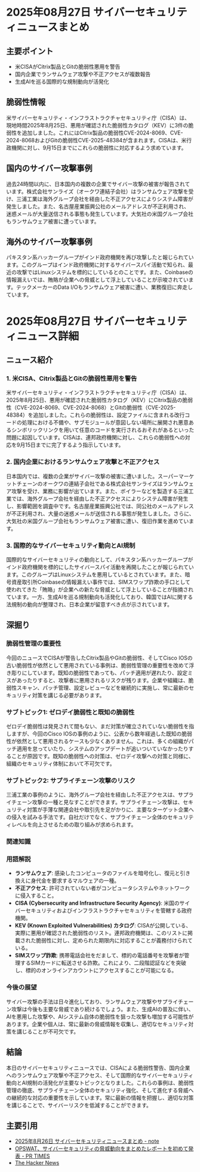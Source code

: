 # 2025年08月27日 サイバーセキュリティニュースまとめ

## 主要ポイント

*   米CISAがCitrix製品とGitの脆弱性悪用を警告
*   国内企業でランサムウェア攻撃や不正アクセスが複数報告
*   生成AIを巡る国際的な規制動向が活発化

## 脆弱性情報

米サイバーセキュリティ・インフラストラクチャセキュリティ庁（CISA）は、現地時間2025年8月25日、悪用が確認された脆弱性カタログ（KEV）に3件の脆弱性を追加しました。これにはCitrix製品の脆弱性CVE-2024-8069、CVE-2024-8068およびGitの脆弱性CVE-2025-48384が含まれます。CISAは、米行政機関に対し、9月15日までにこれらの脆弱性に対応するよう求めています。

## 国内のサイバー攻撃事例

過去24時間以内に、日本国内の複数の企業でサイバー攻撃の被害が報告されています。株式会社サンライズ（オークワ連結子会社）はランサムウェア攻撃を受け、三浦工業は海外グループ会社を経由した不正アクセスによりシステム障害が発生しました。また、名古屋産業振興公社のメールアドレスが不正利用され、迷惑メールが大量送信される事態も発生しています。大気社の米国グループ会社もランサムウェア被害に遭っています。

## 海外のサイバー攻撃事例

パキスタン系ハッカーグループがインド政府機関を再び攻撃したと報じられています。このグループはインド政府機関に対するサイバースパイ活動で知られ、最近の攻撃ではLinuxシステムを標的にしているとのことです。また、Coinbaseの情報漏えいでは、賄賂が企業への脅威として浮上していることが示唆されています。テックメーカーのData I/Oもランサムウェア被害に遭い、業務復旧に奔走しています。

# 2025年08月27日 サイバーセキュリティニュース詳細

## ニュース紹介

### 1. 米CISA、Citrix製品とGitの脆弱性悪用を警告

米サイバーセキュリティ・インフラストラクチャセキュリティ庁（CISA）は、2025年8月25日、悪用が確認された脆弱性カタログ（KEV）にCitrix製品の脆弱性（CVE-2024-8069、CVE-2024-8068）とGitの脆弱性（CVE-2025-48384）を追加しました。これらの脆弱性は、設定ファイルに含まれる改行コードの処理における不備や、サブモジュールが意図しない場所に展開され悪意あるシンボリックリンクを用いて任意のコードを実行されるおそれがあるといった問題に起因しています。CISAは、連邦政府機関に対し、これらの脆弱性への対応を9月15日までに完了するよう指示しています。

### 2. 国内企業におけるランサムウェア攻撃と不正アクセス

日本国内では、複数の企業がサイバー攻撃の被害に遭いました。スーパーマーケットチェーンのオークワの連結子会社である株式会社サンライズはランサムウェア攻撃を受け、業務に影響が出ています。また、ボイラーなどを製造する三浦工業では、海外グループ会社を経由した不正アクセスによりシステム障害が発生し、影響範囲を調査中です。名古屋産業振興公社では、同公社のメールアドレスが不正利用され、大量の迷惑メールが送信される事態が発生しました。さらに、大気社の米国グループ会社もランサムウェア被害に遭い、復旧作業を進めています。

### 3. 国際的なサイバーセキュリティ動向とAI規制

国際的なサイバーセキュリティの動向として、パキスタン系ハッカーグループがインド政府機関を標的にしたサイバースパイ活動を再開したことが報じられています。このグループはLinuxシステムを悪用しているとされています。また、暗号資産取引所Coinbaseの情報漏えい事件では、SIMスワップ詐欺の手口として使われてきた「賄賂」が企業への新たな脅威として浮上していることが指摘されています。一方、生成AIを巡る規制動向も活発化しており、韓国ではAIに関する法規制の動向が整理され、日本企業が留意すべき点が示されています。

## 深掘り

### 脆弱性管理の重要性

今回のニュースでCISAが警告したCitrix製品やGitの脆弱性、そしてCisco IOSの古い脆弱性が依然として悪用されている事例は、脆弱性管理の重要性を改めて浮き彫りにしています。既知の脆弱性であっても、パッチ適用が遅れたり、設定ミスがあったりすると、攻撃者に悪用されるリスクが残ります。企業や組織は、脆弱性スキャン、パッチ管理、設定レビューなどを継続的に実施し、常に最新のセキュリティ対策を講じる必要があります。

### サブトピック1: ゼロデイ脆弱性と既知の脆弱性

ゼロデイ脆弱性は発見されて間もない、まだ対策が確立されていない脆弱性を指しますが、今回のCisco IOSの事例のように、公表から数年経過した既知の脆弱性が依然として悪用されるケースも少なくありません。これは、多くの組織がパッチ適用を怠っていたり、システムのアップデートが追いついていなかったりすることが原因です。既知の脆弱性への対策は、ゼロデイ攻撃への対策と同様に、組織のセキュリティ体制において不可欠です。

### サブトピック2: サプライチェーン攻撃のリスク

三浦工業の事例のように、海外グループ会社を経由した不正アクセスは、サプライチェーン攻撃の一種と見なすことができます。サプライチェーン攻撃は、セキュリティ対策が手薄な関連会社や取引先を足がかりに、主要なターゲット企業への侵入を試みる手法です。自社だけでなく、サプライチェーン全体のセキュリティレベルを向上させるための取り組みが求められます。

### 関連知識

### 用語解説

*   **ランサムウェア**: 感染したコンピュータのファイルを暗号化し、復元と引き換えに身代金を要求するマルウェアの一種。
*   **不正アクセス**: 許可されていない者がコンピュータシステムやネットワークに侵入すること。
*   **CISA (Cybersecurity and Infrastructure Security Agency)**: 米国のサイバーセキュリティおよびインフラストラクチャセキュリティを管轄する政府機関。
*   **KEV (Known Exploited Vulnerabilities) カタログ**: CISAが公開している、実際に悪用が確認された脆弱性のリスト。連邦政府機関は、このリストに掲載された脆弱性に対し、定められた期限内に対応することが義務付けられている。
*   **SIMスワップ詐欺**: 携帯電話会社をだまして、標的の電話番号を攻撃者が管理するSIMカードに転送させる詐欺。これにより、二段階認証などを突破し、標的のオンラインアカウントにアクセスすることが可能になる。

### 今後の展望

サイバー攻撃の手法は日々進化しており、ランサムウェア攻撃やサプライチェーン攻撃は今後も主要な脅威であり続けるでしょう。また、生成AIの普及に伴い、AIを悪用した攻撃や、AIシステム自体の脆弱性を狙った攻撃も増加する可能性があります。企業や個人は、常に最新の脅威情報を収集し、適切なセキュリティ対策を講じることが不可欠です。

## 結論

本日のサイバーセキュリティニュースでは、CISAによる脆弱性警告、国内企業へのランサムウェア攻撃や不正アクセス、そして国際的なサイバーセキュリティ動向とAI規制の活発化が主要なトピックとなりました。これらの事例は、脆弱性管理の徹底、サプライチェーン全体のセキュリティ強化、そして進化する脅威への継続的な対応の重要性を示しています。常に最新の情報を把握し、適切な対策を講じることで、サイバーリスクを低減することができます。

## 主要引用

*   [2025年8月26日 サイバーセキュリティニュースまとめ - note](https://note.com/clever_chives813/n/n73f5d632f72c)
*   [OPSWAT、サイバーセキュリティの脅威動向をまとめたレポートを初めて発表 - PR TIMES](https://prtimes.jp/main/html/rd/p/000000023.000124904.html)
*   [The Hacker News](https://thehackernews.com/)


